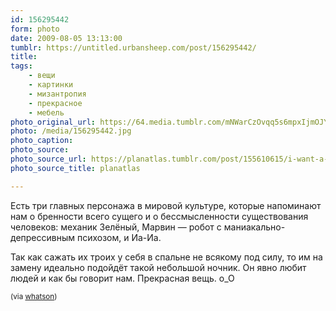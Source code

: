 ```yaml
---
id: 156295442
form: photo
date: 2009-08-05 13:13:00
tumblr: https://untitled.urbansheep.com/post/156295442/
title:
tags:
    - вещи
    - картинки
    - мизантропия
    - прекрасное
    - мебель
photo_original_url: https://64.media.tumblr.com/mNWarCzOvqq5s6mpxIjmOJYVo1_500.jpg
photo: /media/156295442.jpg
photo_caption: 
photo_source:
photo_source_url: https://planatlas.tumblr.com/post/155610615/i-want-a-lamp-shade-like-this
photo_source_title: planatlas

---
```


<p>Есть три главных персонажа в мировой культуре, которые напоминают нам о бренности всего сущего и о бессмысленности существования человеков: механик Зелёный, Марвин — робот с маниакально-депрессивным психозом, и Иа-Иа.</p>

<p>Так как сажать их троих у себя в спальне не всякому под силу, то им на замену идеально подойдёт такой небольшой ночник. Он явно любит людей и как бы говорит нам. Прекрасная вещь. о_О</p>

<p><small>(via <a href="http://whatson.tumblr.com/post/155967276/itchycosmicpocket-i-want-a-lamp-shade-like-this">whatson</a>)</small></p>

